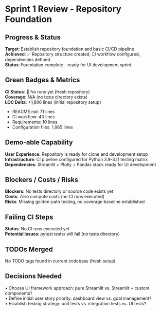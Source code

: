 # Sprint 1 Review - Repository Foundation

## Progress & Status
**Target**: Establish repository foundation and basic CI/CD pipeline  
**Achieved**: ✅ Repository structure created, CI workflow configured, dependencies defined  
**Status**: Foundation complete - ready for UI development sprint  

## Green Badges & Metrics
**CI Status**: 🔄 No runs yet (fresh repository)  
**Coverage**: N/A (no tests directory exists)  
**LOC Delta**: +1,806 lines (initial repository setup)  
- README.md: 71 lines  
- CI workflow: 40 lines  
- Requirements: 10 lines  
- Configuration files: 1,685 lines  

## Demo-able Capability
**User Experience**: Repository is ready for clone and development setup  
**Infrastructure**: CI pipeline configured for Python 3.9-3.11 testing matrix  
**Dependencies**: Streamlit + Plotly + Pandas stack ready for UI development  

## Blockers / Costs / Risks
**Blockers**: No tests directory or source code exists yet  
**Costs**: Zero compute costs (no CI runs executed)  
**Risks**: Missing golden-path testing, no coverage baseline established  

## Failing CI Steps
**Status**: No CI runs executed yet  
**Potential Issues**: pytest tests/ will fail (no tests directory)  

## TODOs Merged
No TODO tags found in current codebase (fresh setup)

## Decisions Needed
• Choose UI framework approach: pure Streamlit vs. Streamlit + custom components?  
• Define initial user story priority: dashboard view vs. goal management?  
• Establish testing strategy: unit tests vs. integration tests vs. UI tests? 